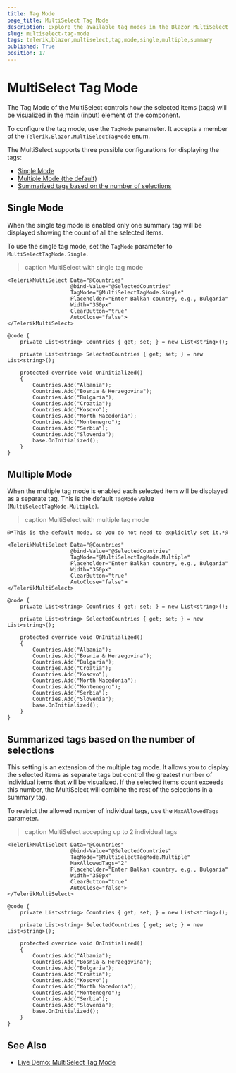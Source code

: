 ```yaml
---
title: Tag Mode
page_title: MultiSelect Tag Mode
description: Explore the available tag modes in the Blazor MultiSelect.
slug: multiselect-tag-mode
tags: telerik,blazor,multiselect,tag,mode,single,multiple,summary
published: True
position: 17
---
```


# MultiSelect Tag Mode

The Tag Mode of the MultiSelect controls how the selected items (tags) will be visualized in the main (input) element of the component. 

To configure the tag mode, use the `TagMode` parameter. It accepts a member of the `Telerik.Blazor.MultiSelectTagMode` enum.

The MultiSelect supports three possible configurations for displaying the tags:

* [Single Mode](#single-mode)
* [Multiple Mode (the default)](#multiple-mode)
* [Summarized tags based on the number of selections](#summarized-tags-based-on-the-number-of-selections)

## Single Mode

When the single tag mode is enabled only one summary tag will be displayed showing the count of all the selected items.

To use the single tag mode, set the `TagMode` parameter to `MultiSelectTagMode.Single`.

>caption MultiSelect with single tag mode

````CSHTML
<TelerikMultiSelect Data="@Countries"
                    @bind-Value="@SelectedCountries"
                    TagMode="@MultiSelectTagMode.Single"
                    Placeholder="Enter Balkan country, e.g., Bulgaria"
                    Width="350px" 
                    ClearButton="true"
                    AutoClose="false">
</TelerikMultiSelect>

@code {
    private List<string> Countries { get; set; } = new List<string>();

    private List<string> SelectedCountries { get; set; } = new List<string>();

    protected override void OnInitialized()
    {
        Countries.Add("Albania");
        Countries.Add("Bosnia & Herzegovina");
        Countries.Add("Bulgaria");
        Countries.Add("Croatia");
        Countries.Add("Kosovo");
        Countries.Add("North Macedonia");
        Countries.Add("Montenegro");
        Countries.Add("Serbia");
        Countries.Add("Slovenia");
        base.OnInitialized();
    }
}
````

## Multiple Mode

When the multiple tag mode is enabled each selected item will be displayed as a separate tag. This is the default `TagMode` value (`MultiSelectTagMode.Multiple`).

>caption MultiSelect with multiple tag mode

````CSHTML
@*This is the default mode, so you do not need to explicitly set it.*@

<TelerikMultiSelect Data="@Countries"
                    @bind-Value="@SelectedCountries"
                    TagMode="@MultiSelectTagMode.Multiple"
                    Placeholder="Enter Balkan country, e.g., Bulgaria"
                    Width="350px" 
                    ClearButton="true"
                    AutoClose="false">
</TelerikMultiSelect>

@code {
    private List<string> Countries { get; set; } = new List<string>();

    private List<string> SelectedCountries { get; set; } = new List<string>();

    protected override void OnInitialized()
    {
        Countries.Add("Albania");
        Countries.Add("Bosnia & Herzegovina");
        Countries.Add("Bulgaria");
        Countries.Add("Croatia");
        Countries.Add("Kosovo");
        Countries.Add("North Macedonia");
        Countries.Add("Montenegro");
        Countries.Add("Serbia");
        Countries.Add("Slovenia");
        base.OnInitialized();
    }
}
````

## Summarized tags based on the number of selections

This setting is an extension of the multiple tag mode. It allows you to display the selected items as separate tags but control the greatest number of individual items that will be visualized. If the selected items count exceeds this number, the MultiSelect will combine the rest of the selections in a summary tag.

To restrict the allowed number of individual tags, use the `MaxAllowedTags` parameter.

>caption MultiSelect accepting up to 2 individual tags

````CSHTML
<TelerikMultiSelect Data="@Countries"
                    @bind-Value="@SelectedCountries"
                    TagMode="@MultiSelectTagMode.Multiple"
                    MaxAllowedTags="2"     
                    Placeholder="Enter Balkan country, e.g., Bulgaria"
                    Width="350px" 
                    ClearButton="true" 
                    AutoClose="false">
</TelerikMultiSelect>

@code {
    private List<string> Countries { get; set; } = new List<string>();

    private List<string> SelectedCountries { get; set; } = new List<string>();
    
    protected override void OnInitialized()
    {
        Countries.Add("Albania");
        Countries.Add("Bosnia & Herzegovina");
        Countries.Add("Bulgaria");
        Countries.Add("Croatia");
        Countries.Add("Kosovo");
        Countries.Add("North Macedonia");
        Countries.Add("Montenegro");
        Countries.Add("Serbia");
        Countries.Add("Slovenia");
        base.OnInitialized();
    }
}
````

## See Also

  * [Live Demo: MultiSelect Tag Mode](https://demos.telerik.com/blazor-ui/multiselect/tag-mode)
   